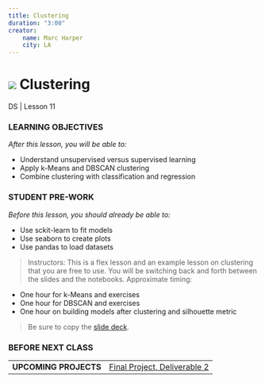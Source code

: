 ```yaml
---
title: Clustering
duration: "3:00"
creator:
    name: Marc Harper
    city: LA
---
```


# ![](https://ga-dash.s3.amazonaws.com/production/assets/logo-9f88ae6c9c3871690e33280fcf557f33.png) Clustering
DS | Lesson 11

### LEARNING OBJECTIVES
*After this lesson, you will be able to:*

- Understand unsupervised versus supervised learning
- Apply k-Means and DBSCAN clustering
- Combine clustering with classification and regression


### STUDENT PRE-WORK
*Before this lesson, you should already be able to:*

- Use sckit-learn to fit models
- Use seaborn to create plots
- Use pandas to load datasets


> Instructors: This is a flex lesson and an example lesson on clustering that
you are free to use. You will be switching back and forth between the slides
and the notebooks. Approximate timing:
- One hour for k-Means and exercises
- One hour for DBSCAN and exercises
- One hour on building models after clustering and silhouette metric

> Be sure to copy the [slide deck](https://docs.google.com/presentation/d/12SEgnpHLwBXK_6CAsO2DUv_Gb7dJ-LD48QddtvulbWU/edit?usp=sharing).

### BEFORE NEXT CLASS
|   |   |
|---|---|
| **UPCOMING PROJECTS**  | [Final Project, Deliverable 2](../../projects/final-projects/02-experiment-writeup/readme.md)  |


